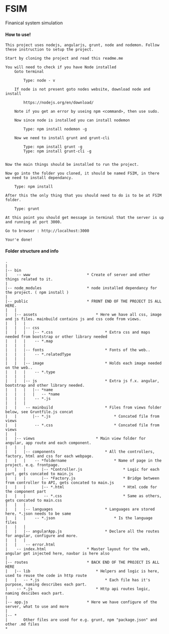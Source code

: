 # FSIM
Finanical system simulation

#### How to use!
	This project uses nodejs, angularjs, grunt, node and nodemon. Follow these instruction to setup the project. 

	Start by cloning the project and read this readme.me

	You will need to check if you have Node installed 
		Goto terminal
		
		 	Type: node - v
		
		If node is not present goto nodes website, download node and install

			https://nodejs.org/en/download/ 
		
		Note if you get an error by useing npm <command>, then use sudo.

		Now since node is installed you can install nodemon
			
			Type: npm install nodemon -g

		Now we need to install grunt and grunt-cli 
			
			Type: npm install grunt -g
			Type: npm install grunt-cli -g


	Now the main things should be installed to run the project. 

	Now go into the folder you cloned, it should be named FSIM, in there we need to install dependancy. 

		Type: npm install

	After this the only thing that you should need to do is to be at FSIM folder.

		Type: grunt

	At this point you should get message in terminal that the server is up and running at port 3000.

	Go to browser : http://localhost:3000

	Your'e done! 


#### Folder structure and info
```
.
|
|-- bin				
|    -- www							* Create of server and other things related to it. 
|
|-- node_modules					* node installed dependancy for the project. ( npm install )
| 									
|--	public 							* FRONT END OF THE PROJECT IS ALL HERE. 
|   |
|	|-- assets 							* Here we have all css, image and js files. mainbuild contains js and css code from views.
|   |   |
|   |   |-- css
|	|	|	|-- *.css 						* Extra css and maps needed from bootstrap or other library needed
|	|	|	 -- *.map
|   |   |   
|	|   |-- fonts 							* Fonts of the web..
|	|	|	 -- *.relatedType
|   |   |
|	|	|-- image							* Holds each image needed on the web..
|	|	|	 -- *.type	
|   |   |  
|	|	|-- js  							* Extra js f.x. angular, bootstrap and other library needed. 
|	|	|	|-- *name 						
|	|	|   |   -- *name
|	|	|	 -- *.js
|   |   |
|	|	 -- mainbuild 						* Files from views folder below, see Gruntfile.js concat 
|	|		|-- *.js 							* Concated file from views
|	|		 -- *.css							* Concated file from views
|   |
|	|--	views 							* Main view folder for angular, app route and each component. 
|   |   | 
|	|	|-- components 						* All the controllers, factory, html and css for each webpage.
|	|	| 	 -- *foldername  					* Name of page in the project. e.q. frontpage.
|	|	|		|-- *Controller.js  				* Logic for each part, gets concated to main.js
|	|	|		|-- *Factory.js 					* Bridge between from controller to API, gets concated to main.js 
|	|	|		|-- *.html 							* Html code for the component part
|	|	|		 -- *.css 							* Same as others, gets concated to main.css
|   |   |
|	|	|-- languages 						* Languages are stored here, *.json needs to be same 
|	|	|	 -- *.json							* Is the language files
|   |   |
|	|	|-- angularApp.js 					* Declare all the routes for angular, configure and more.
|   |   |
|	|	 --	error.html 				
|	 -- index.html 					* Master layout for the web, angular get injected here, navbar is here also
|	
|-- routes							* BACK END OF THE PROJECT IS ALL HERE
|	|-- lib 							* Helpers and logic is here, used to reuse the code in http route
|	|	-- *.js 							* Each file has it's purpose, naming describes each part. 
|	 -- *.js 							* Http api routes logic, naming descibes each part.
|
|-- app.js 							* Here we have configure of the server, what to use and more
|
|-- *
|       Other files are used for e.g. grunt, npm "package.json" and other .md files
*
```